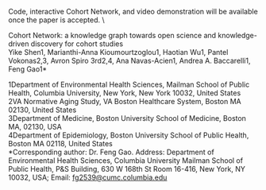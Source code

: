 Code, interactive Cohort Network, and video demonstration will be available once the paper is accepted. \


Cohort Network: a knowledge graph towards open science and knowledge-driven discovery for cohort studies\
Yike Shen1, Marianthi-Anna Kioumourtzoglou1, Haotian Wu1, Pantel Vokonas2,3, Avron Spiro 3rd2,4, Ana Navas-Acien1, Andrea A. Baccarelli1, Feng Gao1*

1Department of Environmental Health Sciences, Mailman School of Public Health, Columbia University, New York, New York 10032, United States\
2VA Normative Aging Study, VA Boston Healthcare System, Boston MA 02130, United States\
3Department of Medicine, Boston University School of Medicine, Boston MA, 02130, USA\
4Department of Epidemiology, Boston University School of Public Health, Boston MA 02118, United States\
*Corresponding author: Dr. Feng Gao. Address: Department of Environmental Health Sciences, Columbia University Mailman School of Public Health, P&S Building, 630 W 168th St Room 16-416, New York, NY 10032, USA; Email: fg2539@cumc.columbia.edu
